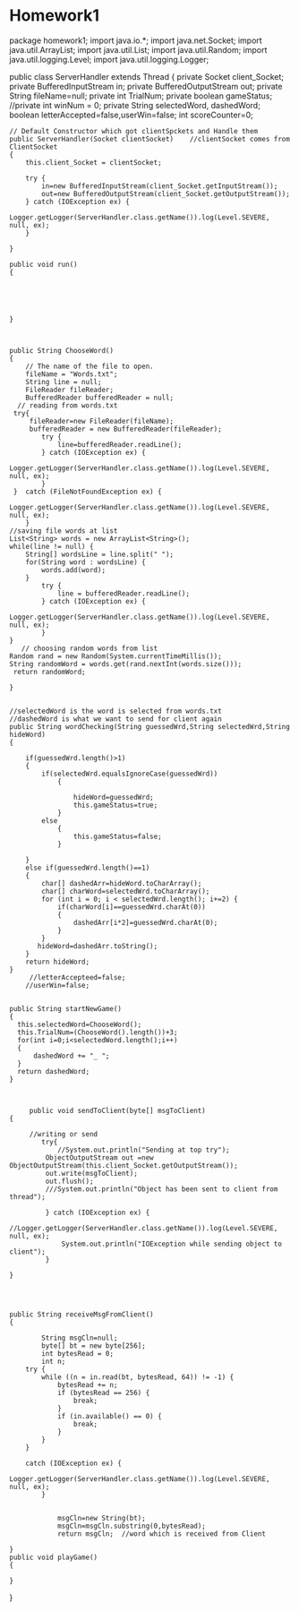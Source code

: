 # Homework1

package homework1;
import java.io.*;
import java.net.Socket;
import java.util.ArrayList;
import java.util.List;
import java.util.Random;
import java.util.logging.Level;
import java.util.logging.Logger;


public class ServerHandler extends Thread
{
    private Socket client_Socket;
    private BufferedInputStream in;
    private BufferedOutputStream out;
    private String fileName=null;
    private int TrialNum;
    private boolean gameStatus;
    //private int winNum = 0;
    private String selectedWord, dashedWord;
    boolean letterAccepted=false,userWin=false;
    int scoreCounter=0;
    


    // Default Constructor which got clientSpckets and Handle them
    public ServerHandler(Socket clientSocket)    //clientSocket comes from ClientSocket
    {
        this.client_Socket = clientSocket;
        
        try {
            in=new BufferedInputStream(client_Socket.getInputStream());
            out=new BufferedOutputStream(client_Socket.getOutputStream());
        } catch (IOException ex) {
            Logger.getLogger(ServerHandler.class.getName()).log(Level.SEVERE, null, ex);
        }
        
    }

    public void run()
    {
       
         
     
        
       
    }
    
    
    
    public String ChooseWord() 
    {
        // The name of the file to open.
        fileName = "Words.txt";
        String line = null;
        FileReader fileReader;
        BufferedReader bufferedReader = null;
      // reading from words.txt  
     try{
         fileReader=new FileReader(fileName);
         bufferedReader = new BufferedReader(fileReader);
            try {
                line=bufferedReader.readLine();
            } catch (IOException ex) {
                Logger.getLogger(ServerHandler.class.getName()).log(Level.SEVERE, null, ex);
            }
     }  catch (FileNotFoundException ex) {
            Logger.getLogger(ServerHandler.class.getName()).log(Level.SEVERE, null, ex);
        }
    //saving file words at list
    List<String> words = new ArrayList<String>();
    while(line != null) {
        String[] wordsLine = line.split(" ");
        for(String word : wordsLine) {
            words.add(word);
        }
            try {
                line = bufferedReader.readLine();
            } catch (IOException ex) {
                Logger.getLogger(ServerHandler.class.getName()).log(Level.SEVERE, null, ex);
            }
    }
       // choosing random words from list
    Random rand = new Random(System.currentTimeMillis());
    String randomWord = words.get(rand.nextInt(words.size()));
     return randomWord;
     
    }
    

    //selectedWord is the word is selected from words.txt
    //dashedWord is what we want to send for client again
    public String wordChecking(String guessedWrd,String selectedWrd,String hideWord)
    {
        
        if(guessedWrd.length()>1)
        {
            if(selectedWrd.equalsIgnoreCase(guessedWrd))
                {
            
                    hideWord=guessedWrd;
                    this.gameStatus=true;
                }
            else
                {
                    this.gameStatus=false;
                }
            
        }
        else if(guessedWrd.length()==1)
        {
            char[] dashedArr=hideWord.toCharArray();
            char[] charWord=selectedWrd.toCharArray();
            for (int i = 0; i < selectedWrd.length(); i+=2) {
                if(charWord[i]==guessedWrd.charAt(0))
                {
                    dashedArr[i*2]=guessedWrd.charAt(0);
                }
            }
           hideWord=dashedArr.toString();
        }
        return hideWord;
    }
         //letterAccepteed=false;
        //userWin=false;
  
           
    public String startNewGame()
    {
      this.selectedWord=ChooseWord();
      this.TrialNum=(ChooseWord().length())+3;
      for(int i=0;i<selectedWord.length();i++)
      {
          dashedWord += "_ ";
      }
      return dashedWord;
    }
   
    
   
         public void sendToClient(byte[] msgToClient)
    {
        
         //writing or send
            try{
                //System.out.println("Sending at top try");
             ObjectOutputStream out =new ObjectOutputStream(this.client_Socket.getOutputStream());
             out.write(msgToClient);
             out.flush();
             ///System.out.println("Object has been sent to client from thread");
             
             } catch (IOException ex) {
                //Logger.getLogger(ServerHandler.class.getName()).log(Level.SEVERE, null, ex);
                 System.out.println("IOException while sending object to client");
             }
    
    }
         
         
        
    
    public String receiveMsgFromClient()
    {
        
            String msgCln=null;
            byte[] bt = new byte[256];
            int bytesRead = 0;
            int n;
        try {
            while ((n = in.read(bt, bytesRead, 64)) != -1) {
                bytesRead += n;
                if (bytesRead == 256) {
                    break;
                }
                if (in.available() == 0) {
                    break;
                }
            }  
        }

        catch (IOException ex) {
                Logger.getLogger(ServerHandler.class.getName()).log(Level.SEVERE, null, ex);
            }
    
                
                msgCln=new String(bt);
                msgCln=msgCln.substring(0,bytesRead);
                return msgCln;  //word which is received from Client
                
    } 
    public void playGame()
    {
        
    }
    
    
    
    
    
    
}
